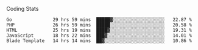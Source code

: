 Coding Stats
<!--START_SECTION:waka-->

```text
Go               29 hrs 59 mins  █████▓░░░░░░░░░░░░░░░░░░░   22.87 %
PHP              26 hrs 59 mins  █████░░░░░░░░░░░░░░░░░░░░   20.58 %
HTML             25 hrs 19 mins  ████▓░░░░░░░░░░░░░░░░░░░░   19.31 %
JavaScript       18 hrs 22 mins  ███▓░░░░░░░░░░░░░░░░░░░░░   14.01 %
Blade Template   14 hrs 14 mins  ██▓░░░░░░░░░░░░░░░░░░░░░░   10.86 %
```

<!--END_SECTION:waka-->

